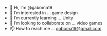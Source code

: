 - 👋 Hi, I’m @gaboma19
- 👀 I’m interested in ... game design
- 🌱 I’m currently learning ... Unity
- 💞️ I’m looking to collaborate on ... video games
- 📫 How to reach me ... gaboma19@gmail.com

<!---
gaboma19/gaboma19 is a ✨ special ✨ repository because its `README.md` (this file) appears on your GitHub profile.
You can click the Preview link to take a look at your changes.
--->
